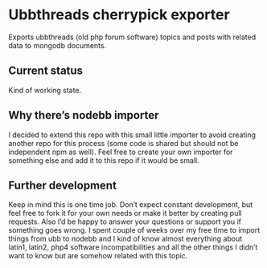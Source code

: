 # Ubbthreads cherrypick exporter
Exports ubbthreads (old php forum software) topics and posts with related data to mongodb documents.
## Current status
Kind of working state. 
## Why there’s nodebb importer
I decided to extend this repo with this small little importer to  avoid creating another repo for this process (some code is shared but should not be independent npm as well).
Feel free to create your own importer for something else and add it to this repo if it would be small.
## Further development
Keep in mind this is one time job. Don’t expect constant development, but feel free to fork it for your own needs or make it better by creating pull requests. 
Also I’d be happy to answer your questions or support you if something goes wrong.
I spent couple of weeks over my free time to import things from ubb to nodebb and I kind of know almost everything about latin1, latin2, php4 software incompatibilities and all the other things I didn’t want to know but are somehow related with this topic.

